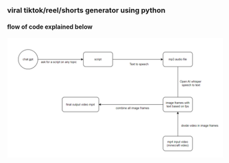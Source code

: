 ### viral tiktok/reel/shorts generator using python
#### flow of code explained below
![Alt Text](./flow.png)